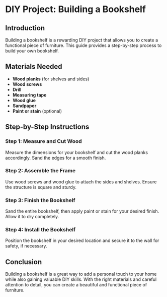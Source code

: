 
# DIY Project: Building a Bookshelf

## Introduction
Building a bookshelf is a rewarding DIY project that allows you to create a functional piece of furniture. This guide provides a step-by-step process to build your own bookshelf.

## Materials Needed
- **Wood planks** (for shelves and sides)
- **Wood screws**
- **Drill**
- **Measuring tape**
- **Wood glue**
- **Sandpaper**
- **Paint or stain** (optional)

## Step-by-Step Instructions

### Step 1: Measure and Cut Wood
Measure the dimensions for your bookshelf and cut the wood planks accordingly. Sand the edges for a smooth finish.

### Step 2: Assemble the Frame
Use wood screws and wood glue to attach the sides and shelves. Ensure the structure is square and sturdy.

### Step 3: Finish the Bookshelf
Sand the entire bookshelf, then apply paint or stain for your desired finish. Allow it to dry completely.

### Step 4: Install the Bookshelf
Position the bookshelf in your desired location and secure it to the wall for safety, if necessary.

## Conclusion
Building a bookshelf is a great way to add a personal touch to your home while also gaining valuable DIY skills. With the right materials and careful attention to detail, you can create a beautiful and functional piece of furniture.
